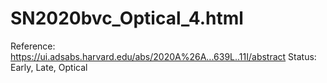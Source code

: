 # SN2020bvc_Optical_4.html

Reference: https://ui.adsabs.harvard.edu/abs/2020A%26A...639L..11I/abstract
Status: Early, Late, Optical